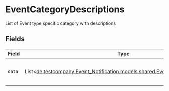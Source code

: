 # EventCategoryDescriptions

List of Event type specific category with descriptions


## Fields

| Field                                                                                                                             | Type                                                                                                                              | Required                                                                                                                          | Description                                                                                                                       |
| --------------------------------------------------------------------------------------------------------------------------------- | --------------------------------------------------------------------------------------------------------------------------------- | --------------------------------------------------------------------------------------------------------------------------------- | --------------------------------------------------------------------------------------------------------------------------------- |
| `data`                                                                                                                            | List<[de.testcompany.Event_Notification.models.shared.EventCategoryDescription](../../models/shared/EventCategoryDescription.md)> | :heavy_check_mark:                                                                                                                | Array containing response data.                                                                                                   |